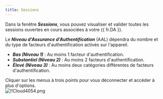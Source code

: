 ```yaml
---
title: Sessions
---
```

Dans la fenêtre ***Sessions***, vous pouvez visualiser et valider toutes les sessions ouvertes en cours associées à votre {{ fr.DA }}.  

Le ***Niveau d'Assurance d'Authentification*** (AAL) dépendra du nombre et du type de facteurs d'authentification activés sur l'appareil.  

* ***Bas (Niveau 1)*** : Au moins 1 facteur d'authentification. 
* ***Substantiel (Niveau 2)*** : Au moins 2 facteurs d'authentification. 
* ***Élevé (Niveau 3)*** : Au moins deux catégories différentes de facteurs d'authentification.  

Cliquer sur les menus à trois points pour vous déconnecter et accéder à plus d'options.  
![!!Cloud4054.png](https://webdevolutions.azureedge.net/docs/fr/cloud/Cloud4054.png) 

